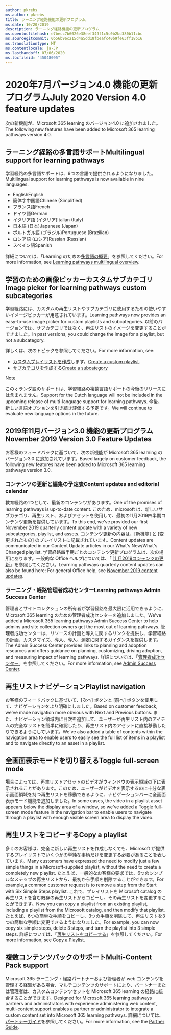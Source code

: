 ```yaml
---
author: pkrebs
ms.author: pkrebs
title: ラーニング経路機能の更新プログラム
ms.date: 10/20/2019
description: ラーニング経路機能の更新プログラム
ms.openlocfilehash: e7becc7b6026e38eef349f1c5c0b2bd380b11cbc
ms.sourcegitcommit: 0b56b96c215d4a5dd18fbeafc40b9fe63ff18b16
ms.translationtype: MT
ms.contentlocale: ja-JP
ms.lasthandoff: 07/06/2020
ms.locfileid: "45048095"
---
```

# <a name="july-2020-version-40-feature-updates"></a><span data-ttu-id="04bc9-103">2020年7月バージョン4.0 機能の更新プログラム</span><span class="sxs-lookup"><span data-stu-id="04bc9-103">July 2020 Version 4.0 feature updates</span></span> 

<span data-ttu-id="04bc9-104">次の新機能が、Microsoft 365 learning のバージョン4.0 に追加されました。</span><span class="sxs-lookup"><span data-stu-id="04bc9-104">The following new features have been added to Microsoft 365 learning pathways version 4.0.</span></span> 

## <a name="multilingual-support-for-learning-pathways"></a><span data-ttu-id="04bc9-105">ラーニング経路の多言語サポート</span><span class="sxs-lookup"><span data-stu-id="04bc9-105">Multilingual support for learning pathways</span></span> 
<span data-ttu-id="04bc9-106">学習経路の多言語サポートは、9つの言語で提供されるようになりました。</span><span class="sxs-lookup"><span data-stu-id="04bc9-106">Multilingual support for learning pathways is now available in nine languages.</span></span>  
- <span data-ttu-id="04bc9-107">English</span><span class="sxs-lookup"><span data-stu-id="04bc9-107">English</span></span>     
- <span data-ttu-id="04bc9-108">簡体字中国語</span><span class="sxs-lookup"><span data-stu-id="04bc9-108">Chinese (Simplified)</span></span> 
- <span data-ttu-id="04bc9-109">フランス語</span><span class="sxs-lookup"><span data-stu-id="04bc9-109">French</span></span> 
- <span data-ttu-id="04bc9-110">ドイツ語</span><span class="sxs-lookup"><span data-stu-id="04bc9-110">German</span></span> 
- <span data-ttu-id="04bc9-111">イタリア語 (イタリア)</span><span class="sxs-lookup"><span data-stu-id="04bc9-111">Italian (Italy)</span></span> 
- <span data-ttu-id="04bc9-112">日本語 (日本)</span><span class="sxs-lookup"><span data-stu-id="04bc9-112">Japanese (Japan)</span></span> 
- <span data-ttu-id="04bc9-113">ポルトガル語 (ブラジル)</span><span class="sxs-lookup"><span data-stu-id="04bc9-113">Portuguese (Brazilian)</span></span> 
- <span data-ttu-id="04bc9-114">ロシア語 (ロシア)</span><span class="sxs-lookup"><span data-stu-id="04bc9-114">Russian (Russian)</span></span> 
- <span data-ttu-id="04bc9-115">スペイン語</span><span class="sxs-lookup"><span data-stu-id="04bc9-115">Spanish</span></span> 

<span data-ttu-id="04bc9-116">詳細については、「Learning のための[多言語の概要](custom_overview.md)」を参照してください。</span><span class="sxs-lookup"><span data-stu-id="04bc9-116">For more information, see [Learning pathways multilingual overview](custom_overview.md).</span></span> 

## <a name="image-picker-for-learning-pathways-custom-subcategories"></a><span data-ttu-id="04bc9-117">学習のための画像ピッカーカスタムサブカテゴリ</span><span class="sxs-lookup"><span data-stu-id="04bc9-117">Image picker for learning pathways custom subcategories</span></span> 
<span data-ttu-id="04bc9-118">学習経路には、カスタムの再生リストやサブカテゴリに使用するための使いやすいイメージピッカーが用意されています。</span><span class="sxs-lookup"><span data-stu-id="04bc9-118">Learning pathways now provides an easy-to-use image picker for custom playlists and subcategories.</span></span>  <span data-ttu-id="04bc9-119">以前のバージョンでは、サブカテゴリではなく、再生リストのイメージを変更することができました。</span><span class="sxs-lookup"><span data-stu-id="04bc9-119">In past versions, you could change the image for a playlist, but not a subcategory.</span></span>  

<span data-ttu-id="04bc9-120">詳しくは、次のトピックを参照してください。</span><span class="sxs-lookup"><span data-stu-id="04bc9-120">For more information, see:</span></span>
- <span data-ttu-id="04bc9-121">[カスタムプレイリストを作成](custom_createnewplaylist.md)します。</span><span class="sxs-lookup"><span data-stu-id="04bc9-121">[Create a custom playlist](custom_createnewplaylist.md).</span></span> 
- [<span data-ttu-id="04bc9-122">サブカテゴリを作成する</span><span class="sxs-lookup"><span data-stu-id="04bc9-122">Create a subcategory</span></span>](custom_createnewcat.md)

> [!NOTE]
> <span data-ttu-id="04bc9-123">このオランダ語のサポートは、学習経路の複数言語サポートの今後のリリースには含まれません。</span><span class="sxs-lookup"><span data-stu-id="04bc9-123">Support for the Dutch language will not be included in the upcoming release of multi-language support for learning pathways.</span></span> <span data-ttu-id="04bc9-124">今後、新しい言語オプションを引き続き評価する予定です。</span><span class="sxs-lookup"><span data-stu-id="04bc9-124">We will continue to evaluate new language options in the future.</span></span>

## <a name="november-2019-version-30-feature-updates"></a><span data-ttu-id="04bc9-125">2019年11月バージョン3.0 機能の更新プログラム</span><span class="sxs-lookup"><span data-stu-id="04bc9-125">November 2019 Version 3.0 Feature Updates</span></span>
<span data-ttu-id="04bc9-126">お客様のフィードバックに基づいて、次の新機能が Microsoft 365 learning のバージョン3.0 に追加されています。</span><span class="sxs-lookup"><span data-stu-id="04bc9-126">Based largely on customer feedback, the following new features have been added to Microsoft 365 learning pathways version 3.0.</span></span>

### <a name="content-updates-and-editorial-calendar"></a><span data-ttu-id="04bc9-127">コンテンツの更新と編集の予定表</span><span class="sxs-lookup"><span data-stu-id="04bc9-127">Content updates and editorial calendar</span></span>
<span data-ttu-id="04bc9-128">教育経路の1つとして、最新のコンテンツがあります。</span><span class="sxs-lookup"><span data-stu-id="04bc9-128">One of the promises of learning pathways is up-to-date content.</span></span> <span data-ttu-id="04bc9-129">このため、microsoft は、新しいサブカテゴリ、再生リスト、およびアセットを使用して、最初の11月2019四半期コンテンツ更新を提供しています。</span><span class="sxs-lookup"><span data-stu-id="04bc9-129">To this end, we've provided our first November 2019 quarterly content update with a variety of new subcategories, playlist, and assets.</span></span> <span data-ttu-id="04bc9-130">コンテンツ更新の内容は、[新機能] と [変更されたもの] のプレイリストに記載されています。</span><span class="sxs-lookup"><span data-stu-id="04bc9-130">Content updates are communicated in our Content Update articles in our What's New/What's Changed playlist.</span></span> <span data-ttu-id="04bc9-131">学習経路四半期ごとのコンテンツ更新プログラムは、次の場所にあります。一般的な Office ヘルプについては、「 [11 月2019コンテンツの更新](custom_contentupdates.md)」を参照してください。</span><span class="sxs-lookup"><span data-stu-id="04bc9-131">Learning pathways quarterly content updates can also be found here: For general Office help, see [November 2019 content updates](custom_contentupdates.md).</span></span>

### <a name="learning-pathways-admin-success-center"></a><span data-ttu-id="04bc9-132">ラーニング・経路管理者成功センター</span><span class="sxs-lookup"><span data-stu-id="04bc9-132">Learning pathways Admin Success Center</span></span>
<span data-ttu-id="04bc9-133">管理者とサイトコレクションの所有者が学習経路を最大限に活用できるように、Microsoft 365 learning のための管理者成功センターを追加しました。</span><span class="sxs-lookup"><span data-stu-id="04bc9-133">We've added a Microsoft 365 learning pathways Admin Success Center to help admins and site collection owners get the most out of learning pathways.</span></span> <span data-ttu-id="04bc9-134">管理者成功センターは、リソースの計画と導入に関するリンクを提供し、学習経路の計画、カスタマイズ、導入、導入、測定に関するガイダンスを提供します。</span><span class="sxs-lookup"><span data-stu-id="04bc9-134">The Admin Success Center provides links to planning and adoption resources and offers guidance on planning, customizing, driving adoption, and measuring impact of learning pathways.</span></span> <span data-ttu-id="04bc9-135">詳細については、「[管理者成功センター](custom_successcenter.md)」を参照してください。</span><span class="sxs-lookup"><span data-stu-id="04bc9-135">For more information, see [Admin Success Center](custom_successcenter.md).</span></span>

## <a name="playlist-navigation"></a><span data-ttu-id="04bc9-136">再生リストナビゲーション</span><span class="sxs-lookup"><span data-stu-id="04bc9-136">Playlist navigation</span></span>
<span data-ttu-id="04bc9-137">お客様のフィードバックに基づいて、[次へ] ボタンと [前へ] ボタンを使用して、ナビゲーションをより明確にしました。</span><span class="sxs-lookup"><span data-stu-id="04bc9-137">Based on customer feedback, we've made navigation more obvious with Next and Previous buttons.</span></span> <span data-ttu-id="04bc9-138">また、ナビゲーション領域内に目次を追加して、ユーザーが再生リスト内のアイテムの完全なリストを簡単に確認したり、再生リスト内のアセットに直接移動したりできるようにしています。</span><span class="sxs-lookup"><span data-stu-id="04bc9-138">We've also added a table of contents within the navigation area to enable users to easily see the full list of items in a playlist and to navigate directly to an asset in a playlist.</span></span>

## <a name="toggle-full-screen-mode"></a><span data-ttu-id="04bc9-139">全画面表示モードを切り替える</span><span class="sxs-lookup"><span data-stu-id="04bc9-139">Toggle full-screen mode</span></span>
<span data-ttu-id="04bc9-140">場合によっては、再生リストアセットのビデオがウィンドウの表示領域の下に表示されることがあります。このため、ユーザーがビデオを表示するのに十分な表示画面領域を持つ再生リストを移動できるように、ナビゲーションバーに全画面表示モード機能を追加しました。</span><span class="sxs-lookup"><span data-stu-id="04bc9-140">In some cases, the video in a playlist asset appears below the display area of a window, so we've added a Toggle full-screen mode feature in the navigation bar to enable users to navigate through a playlist with enough visible screen area to display the video.</span></span>

## <a name="copy-a-playlist"></a><span data-ttu-id="04bc9-141">再生リストをコピーする</span><span class="sxs-lookup"><span data-stu-id="04bc9-141">Copy a playlist</span></span>
<span data-ttu-id="04bc9-142">多くのお客様は、完全に新しい再生リストを作成しなくても、Microsoft が提供するプレイリストでいくつかの単純な事柄だけを変更する必要があることを表しています。</span><span class="sxs-lookup"><span data-stu-id="04bc9-142">Many customers have expressed the need to modify just a few simple things in a Microsoft-supplied playlist, without the need to create a completely new playlist.</span></span> <span data-ttu-id="04bc9-143">たとえば、一般的なお客様の要求では、6つのシンプルなステップの再生リストから、最初から手順を削除することができます。</span><span class="sxs-lookup"><span data-stu-id="04bc9-143">For example,a common customer request is to remove a step from the Start with Six Simple Steps playlist.</span></span> <span data-ttu-id="04bc9-144">これで、プレイリストを Microsoft catalog の再生リストを含む既存の再生リストからコピーし、その再生リストを変更することができます。</span><span class="sxs-lookup"><span data-stu-id="04bc9-144">Now you can copy a playlist from an existing playlist, including a playlist from the Microsoft catalog, and then modify that playlist.</span></span> <span data-ttu-id="04bc9-145">たとえば、6つの簡単な手順をコピーし、3つの手順を削除して、再生リストを3つの簡単な手順に変更できるようになりました。</span><span class="sxs-lookup"><span data-stu-id="04bc9-145">For example, you can now copy six simple steps, delete 3 steps, and turn the playlist into 3 simple steps.</span></span> <span data-ttu-id="04bc9-146">詳細については、「[再生リストをコピーする](custom_copyplaylist.md)」を参照してください。</span><span class="sxs-lookup"><span data-stu-id="04bc9-146">For more information, see [Copy a Playlist](custom_copyplaylist.md).</span></span>

## <a name="multi-content-pack-support"></a><span data-ttu-id="04bc9-147">複数コンテンツパックのサポート</span><span class="sxs-lookup"><span data-stu-id="04bc9-147">Multi-Content Pack support</span></span>
<span data-ttu-id="04bc9-148">Microsoft 365 ラーニング・経路パートナーおよび管理者が web コンテンツを管理する経験がある場合、マルチコンテンツのサポートにより、パートナーまたは管理者は、カスタムコンテンツセットを Microsoft 365 learning の経路に統合することができます。</span><span class="sxs-lookup"><span data-stu-id="04bc9-148">Designed for Microsoft 365 learning pathways partners and administrators with experience administering web content, multi-content support enables a partner or administrator to integrate a custom content set into Microsoft 365 learning pathways.</span></span> <span data-ttu-id="04bc9-149">詳細については、[パートナーガイド](custom_partnerguide.md)を参照してください。</span><span class="sxs-lookup"><span data-stu-id="04bc9-149">For more information, see the [Partner Guide](custom_partnerguide.md).</span></span>

